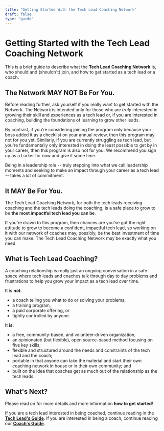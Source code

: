 ```yaml
---
title: "Getting Started With the Tech Lead Coaching Network"
draft: false
type: "guide"
---
```


# Getting Started with the Tech Lead Coaching Network

This is a brief guide to describe what the **Tech Lead Coaching Network** is, who should and (shouldn't) join, and how to get started as a tech lead or a coach.

## The Network MAY NOT Be For You.

Before reading further, ask yourself if you really want to get started with the Network. The Network is intended only for those who are *truly* interested in growing their skill and experiences as a tech lead or, if you are interested in coaching, building the foundations of learning to grow other leads.

By contrast, if you're considering joining the program only because your boss added it as a checklist on your annual review, then this program may not for you yet. Similarly, if you are currently struggling as tech lead, but you're fundamentally only interested in doing the least possible to get by in your career, then this program is also not for you. We recommend you sign up as a Lurker for now and give it some time.

Being in a leadership role -- truly stepping into what we call leadership moments and seeking to make an impact through your career as a tech lead -- takes a lot of commitment. 

## It MAY Be For You.

The Tech Lead Coaching Network, for both the tech leads receiving coaching and the tech leads doing the coaching, is a safe place to grow to be **the most impactful tech lead you can be**.

If you're drawn to this program, then chances are you've got the right attitude to grow to become a confident, impactful tech lead, so working on it with our network of coaches may, possibly, be the best investment of time you can make. The Tech Lead Coaching Network may be exactly what you need.

## What is Tech Lead Coaching?

A coaching relationship is really just an ongoing conversation in a safe space where tech leads and coaches talk through day to day problems and frustrations to help you grow your impact as a tech lead over time.

It is **not**:
* a coach telling you what to do or solving your problems,
* a training program,
* a paid corporate offering, or
* tightly controlled by anyone.

It **is**:
* a free, community-based, and volunteer-driven organization;
* an opinionated (but flexible), open source-based method focusing on five key skills;
* flexible and structured around the needs and constraints of the tech lead and the coach;
* portable in that anyone can take the material and start their own coaching network in house or in their own community; and
* built on the idea that coaches get as much out of the relationship as the tech leads.

## What's Next?

Please read on for more details and more information **how to get started**! 

If you are a tech lead interested in being coached, continue reading in the **[Tech Lead's Guide](/guides/tech-leads/readme/)**. If you are interested in being a coach, continue reading our **[Coach's Guide](/guides/coaches/readme)**.
